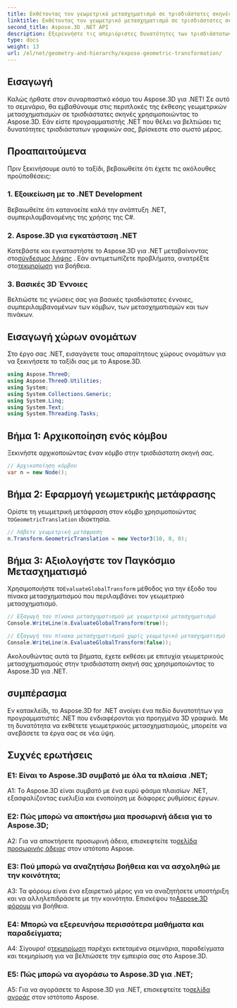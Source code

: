 ```yaml
---
title: Εκθέτοντας τον γεωμετρικό μετασχηματισμό σε τρισδιάστατες σκηνές
linktitle: Εκθέτοντας τον γεωμετρικό μετασχηματισμό σε τρισδιάστατες σκηνές
second_title: Aspose.3D .NET API
description: Εξερευνήστε τις απεριόριστες δυνατότητες των τρισδιάστατων γραφικών στο .NET με το Aspose.3D. Ανακαλύψτε γεωμετρικούς μετασχηματισμούς χωρίς κόπο.
type: docs
weight: 13
url: /el/net/geometry-and-hierarchy/expose-geometric-transformation/
---
```

## Εισαγωγή

Καλώς ήρθατε στον συναρπαστικό κόσμο του Aspose.3D για .NET! Σε αυτό το σεμινάριο, θα εμβαθύνουμε στις περιπλοκές της έκθεσης γεωμετρικών μετασχηματισμών σε τρισδιάστατες σκηνές χρησιμοποιώντας το Aspose.3D. Εάν είστε προγραμματιστής .NET που θέλει να βελτιώσει τις δυνατότητες τρισδιάστατων γραφικών σας, βρίσκεστε στο σωστό μέρος.

## Προαπαιτούμενα

Πριν ξεκινήσουμε αυτό το ταξίδι, βεβαιωθείτε ότι έχετε τις ακόλουθες προϋποθέσεις:

### 1. Εξοικείωση με το .NET Development

Βεβαιωθείτε ότι κατανοείτε καλά την ανάπτυξη .NET, συμπεριλαμβανομένης της χρήσης της C#.

### 2. Aspose.3D για εγκατάσταση .NET

 Κατεβάστε και εγκαταστήστε το Aspose.3D για .NET μεταβαίνοντας στο[σύνδεσμος λήψης](https://releases.aspose.com/3d/net/) . Εάν αντιμετωπίζετε προβλήματα, ανατρέξτε στο[τεκμηρίωση](https://reference.aspose.com/3d/net/) για βοήθεια.

### 3. Βασικές 3D Έννοιες

Βελτιώστε τις γνώσεις σας για βασικές τρισδιάστατες έννοιες, συμπεριλαμβανομένων των κόμβων, των μετασχηματισμών και των πινάκων.

## Εισαγωγή χώρων ονομάτων

Στο έργο σας .NET, εισαγάγετε τους απαραίτητους χώρους ονομάτων για να ξεκινήσετε το ταξίδι σας με το Aspose.3D.

```csharp
using Aspose.ThreeD;
using Aspose.ThreeD.Utilities;
using System;
using System.Collections.Generic;
using System.Linq;
using System.Text;
using System.Threading.Tasks;
```

## Βήμα 1: Αρχικοποίηση ενός κόμβου

Ξεκινήστε αρχικοποιώντας έναν κόμβο στην τρισδιάστατη σκηνή σας.

```csharp
// Αρχικοποίηση κόμβου
var n = new Node();
```

## Βήμα 2: Εφαρμογή γεωμετρικής μετάφρασης

 Ορίστε τη γεωμετρική μετάφραση στον κόμβο χρησιμοποιώντας το`GeometricTranslation` ιδιοκτησία.

```csharp
// Λάβετε γεωμετρική μετάφραση
n.Transform.GeometricTranslation = new Vector3(10, 0, 0);
```

## Βήμα 3: Αξιολογήστε τον Παγκόσμιο Μετασχηματισμό

 Χρησιμοποιήστε το`EvaluateGlobalTransform` μέθοδος για την έξοδο του πίνακα μετασχηματισμού που περιλαμβάνει τον γεωμετρικό μετασχηματισμό.

```csharp
// Εξαγωγή του πίνακα μετασχηματισμού με γεωμετρικό μετασχηματισμό
Console.WriteLine(n.EvaluateGlobalTransform(true));

// Εξαγωγή του πίνακα μετασχηματισμού χωρίς γεωμετρικό μετασχηματισμό
Console.WriteLine(n.EvaluateGlobalTransform(false));
```

Ακολουθώντας αυτά τα βήματα, έχετε εκθέσει με επιτυχία γεωμετρικούς μετασχηματισμούς στην τρισδιάστατη σκηνή σας χρησιμοποιώντας το Aspose.3D για .NET.

## συμπέρασμα

Εν κατακλείδι, το Aspose.3D for .NET ανοίγει ένα πεδίο δυνατοτήτων για προγραμματιστές .NET που ενδιαφέρονται για προηγμένα 3D γραφικά. Με τη δυνατότητα να εκθέτετε γεωμετρικούς μετασχηματισμούς, μπορείτε να ανεβάσετε τα έργα σας σε νέα ύψη.

## Συχνές ερωτήσεις

### Ε1: Είναι το Aspose.3D συμβατό με όλα τα πλαίσια .NET;

A1: Το Aspose.3D είναι συμβατό με ένα ευρύ φάσμα πλαισίων .NET, εξασφαλίζοντας ευελιξία και ενοποίηση με διάφορες ρυθμίσεις έργων.

### Ε2: Πώς μπορώ να αποκτήσω μια προσωρινή άδεια για το Aspose.3D;

 A2: Για να αποκτήσετε προσωρινή άδεια, επισκεφτείτε το[σελίδα προσωρινής άδειας](https://purchase.aspose.com/temporary-license/) στον ιστότοπο Aspose.

### Ε3: Πού μπορώ να αναζητήσω βοήθεια και να ασχοληθώ με την κοινότητα;

 A3: Τα φόρουμ είναι ένα εξαιρετικό μέρος για να αναζητήσετε υποστήριξη και να αλληλεπιδράσετε με την κοινότητα. Επισκέψου το[Aspose.3D φόρουμ](https://forum.aspose.com/c/3d/18) για βοήθεια.

### Ε4: Μπορώ να εξερευνήσω περισσότερα μαθήματα και παραδείγματα;

 Α4: Σίγουρα! ο[τεκμηρίωση](https://reference.aspose.com/3d/net/) παρέχει εκτεταμένα σεμινάρια, παραδείγματα και τεκμηρίωση για να βελτιώσετε την εμπειρία σας στο Aspose.3D.

### Ε5: Πώς μπορώ να αγοράσω το Aspose.3D για .NET;

 A5: Για να αγοράσετε το Aspose.3D για .NET, επισκεφτείτε το[σελίδα αγοράς](https://purchase.aspose.com/buy) στον ιστότοπο Aspose.